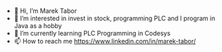 - 👋 Hi, I’m Marek Tabor
- 👀 I’m interested in invest in stock, programming PLC and I program in Java as a hobby
- 🌱 I’m currently learning PLC Programming in Codesys
- 📫 How to reach me https://www.linkedin.com/in/marek-tabor/ 


<!---
MarekTab/MarekTab is a ✨ special ✨ repository because its `README.md` (this file) appears on your GitHub profile.
You can click the Preview link to take a look at your changes.
--->
